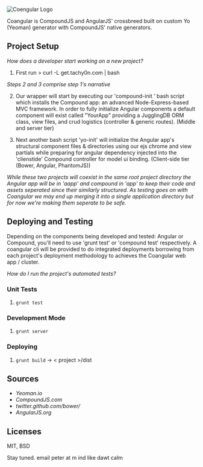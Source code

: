 ![Coengular Logo](http://vodbro.com/coangular.png)

Coangular is CompoundJS and AngularJS' crossbreed built on custom Yo (Yeoman) 
generator with CompoundJS' native generators.

## Project Setup

_How does a developer start working on a new project?_ 

1. First run   > curl -L get.tachy0n.com | bash <YourApp> 
   
_Steps 2 and 3 comprise step 1's narrative_

2. Our wrapper will start by executing our 'compound-init <YourApp>' 
bash script which installs the Compound app: an advanced Node-Express-based 
MVC framework. In order to fully initialize Angular components a default 
component will exist called "YourApp" providing a JugglingDB ORM class, view 
files, and crud logistics (controller & generic routes).
(Middle and server tier) 

3. Next another bash script 'yo-init' will initialize the Angular 
app's structural component files & directories using our ejs chrome 
and view partials while preparing for angular dependency injected 
into the 'clienstide' Compound controller for model ui binding.
(Client-side tier (Bower, Angular, PhantomJS))

_While these two projects will coexist in the same root project 
directory the Angular app will be in 'aapp' and compound in 'app'
to keep their code and assets seperated since their similarly structured.
As testing goes on with Coangular we may end up merging it into a single
application directory but for now we're making them seperate to be safe._


## Deploying and Testing 

Depending on the components being developed and tested: Angular or Compound, 
you'll need to use 'grunt test' or 'compound test' respectively. 
A coangular cli will be provided to do integrated deployments borrowing 
from each project's deployment methodology to achieves the Coangular web app / cluster. 

_How do I run the project's automated tests?_

### Unit Tests

1. `grunt test`

### Development Mode

1. `grunt server`

### Deploying

1. `grunt build` -> < project >/dist
 

## Sources
- _Yeoman.io_
- _CompoundJS.com_
- _twitter.github.com/bower/_
- _AngularJS.org_


## Licenses
MIT, BSD


Stay tuned. 
email peter at m ind like dawt calm
